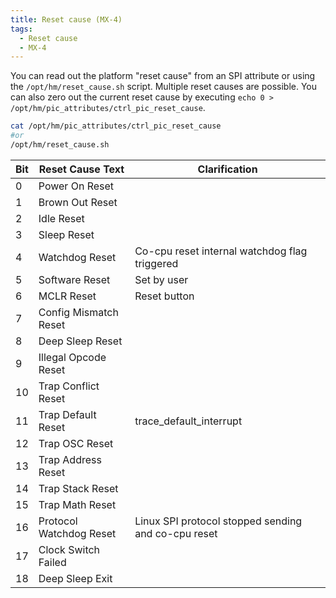 ```yaml
---
title: Reset cause (MX-4)
tags:
  - Reset cause
  - MX-4
---
```


You can read out the platform "reset cause" from an SPI attribute or using the `/opt/hm/reset_cause.sh` script.
Multiple reset causes are possible. You can also zero out the current reset cause by executing `echo 0 > /opt/hm/pic_attributes/ctrl_pic_reset_cause`.

```bash
cat /opt/hm/pic_attributes/ctrl_pic_reset_cause
#or
/opt/hm/reset_cause.sh
```

| Bit | Reset Cause Text | Clarification |
|-----|------------------|-------------|
| 0   | Power On Reset   |             |
| 1   | Brown Out Reset  |             |
| 2   | Idle Reset       |             |
| 3   | Sleep Reset      |             |
| 4   | Watchdog Reset   | Co-cpu reset internal watchdog flag triggered |
| 5   | Software Reset   | Set by user |
| 6   | MCLR Reset       | Reset button |
| 7   | Config Mismatch Reset |         |
| 8   | Deep Sleep Reset |             |
| 9   | Illegal Opcode Reset |          |
| 10  | Trap Conflict Reset |           |
| 11  | Trap Default Reset | trace_default_interrupt |
| 12  | Trap OSC Reset   |              |
| 13  | Trap Address Reset |             |
| 14  | Trap Stack Reset |              |
| 15  | Trap Math Reset  |               |
| 16  | Protocol Watchdog Reset | Linux SPI protocol stopped sending and co-cpu reset |
| 17  | Clock Switch Failed |           |
| 18  | Deep Sleep Exit  |               |

